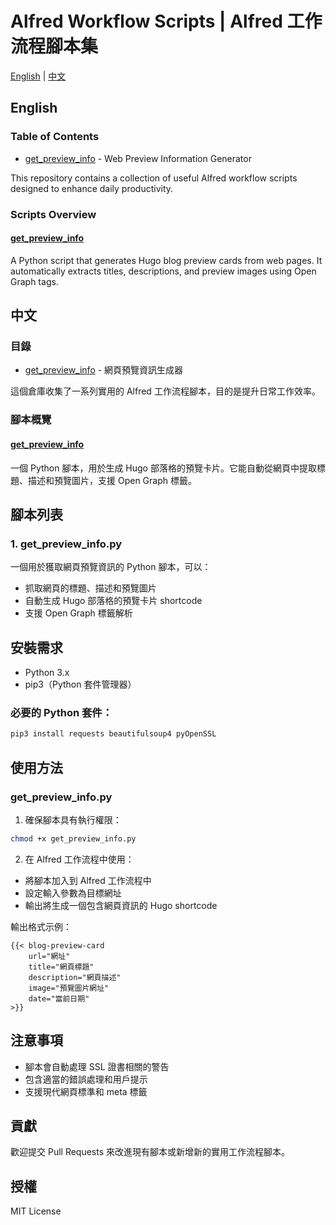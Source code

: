 # Alfred Workflow Scripts | Alfred 工作流程腳本集

[English](#english) | [中文](#中文)

## English

### Table of Contents
- [get_preview_info](#get_preview_info) - Web Preview Information Generator

This repository contains a collection of useful Alfred workflow scripts designed to enhance daily productivity.

### Scripts Overview

#### [get_preview_info](./get_preview_info/README.md)
A Python script that generates Hugo blog preview cards from web pages. It automatically extracts titles, descriptions, and preview images using Open Graph tags.

## 中文

### 目錄
- [get_preview_info](#get_preview_info) - 網頁預覽資訊生成器

這個倉庫收集了一系列實用的 Alfred 工作流程腳本，目的是提升日常工作效率。

### 腳本概覽

#### [get_preview_info](./get_preview_info/README.md)
一個 Python 腳本，用於生成 Hugo 部落格的預覽卡片。它能自動從網頁中提取標題、描述和預覽圖片，支援 Open Graph 標籤。

## 腳本列表

### 1. get_preview_info.py
一個用於獲取網頁預覽資訊的 Python 腳本，可以：
- 抓取網頁的標題、描述和預覽圖片
- 自動生成 Hugo 部落格的預覽卡片 shortcode
- 支援 Open Graph 標籤解析

## 安裝需求

- Python 3.x
- pip3（Python 套件管理器）

### 必要的 Python 套件：
```bash
pip3 install requests beautifulsoup4 pyOpenSSL
```

## 使用方法

### get_preview_info.py

1. 確保腳本具有執行權限：
```bash
chmod +x get_preview_info.py
```

2. 在 Alfred 工作流程中使用：
- 將腳本加入到 Alfred 工作流程中
- 設定輸入參數為目標網址
- 輸出將生成一個包含網頁資訊的 Hugo shortcode

輸出格式示例：
```
{{< blog-preview-card 
    url="網址"
    title="網頁標題"
    description="網頁描述"
    image="預覽圖片網址"
    date="當前日期"
>}}
```

## 注意事項

- 腳本會自動處理 SSL 證書相關的警告
- 包含適當的錯誤處理和用戶提示
- 支援現代網頁標準和 meta 標籤

## 貢獻

歡迎提交 Pull Requests 來改進現有腳本或新增新的實用工作流程腳本。

## 授權

MIT License
